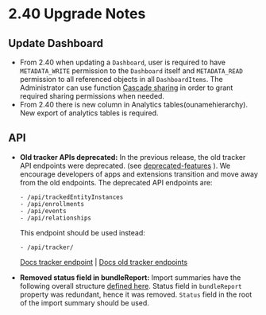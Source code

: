 # 2.40 Upgrade Notes

## Update Dashboard
- From 2.40 when updating a `Dashboard`, user is required to have `METADATA_WRITE` permission to the `Dashboard` itself and `METADATA_READ` permission to all referenced objects in all `DashboardItems`. The Administrator can use function [Cascade sharing](https://docs.dhis2.org/en/use/user-guides/dhis-core-version-master/analysing-data/dashboards.html#cascade-sharing-of-visualizations-on-the-dashboard) in order to grant required sharing permissions when needed.
- From 2.40 there is new column in Analytics tables(ounamehierarchy). New export of analytics tables is required.

## API

* **Old tracker APIs deprecated:** In the previous release, the old tracker API endpoints were deprecated. (see [deprecated-features](https://github.com/dhis2/dhis2-releases/blob/master/releases/deprecated-features.md) ). We encourage developers of apps and extensions transition and move away from the old endpoints. The deprecated API endpoints are:
   ```
   - /api/trackedEntityInstances
   - /api/enrollments
   - /api/events
   - /api/relationships
   ```
   This endpoint should be used instead:
   ```
   - /api/tracker/
   ```
   [Docs tracker endpoint](https://docs.dhis2.org/en/develop/using-the-api/dhis-core-version-240/tracker.html) | [Docs old tracker endpoints](https://docs.dhis2.org/en/develop/using-the-api/dhis-core-version-240/old-tracker.html)

* **Removed status field in bundleReport:** Import summaries have the following overall structure [defined here](https://docs.dhis2.org/en/develop/using-the-api/dhis-core-version-240/tracker.html#import-summary-structure). Status field in `bundleReport` property was redundant, hence it was removed. `Status` field in the root of the import summary should be used.

